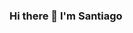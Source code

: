 ### Hi there 👋 I'm Santiago

<!--
**sanesco30/sanesco30** is a ✨ _special_ ✨ repository because its `README.md` (this file) appears on your GitHub profile.

Here are some ideas to get you started:

- 🔭 I’m currently working on ...
- 🌱 I’m currently learning HTML, CSS, Javascript, Testing QA
- 👯 I’m looking to collaborate on ...
- 🤔 I’m looking for help with ...
- 💬 Ask me about ...
- 📫 How to reach me: sannesalv@gmail.com
- 😄 Pronouns: ...
- ⚡ Fun fact: ...
-->
